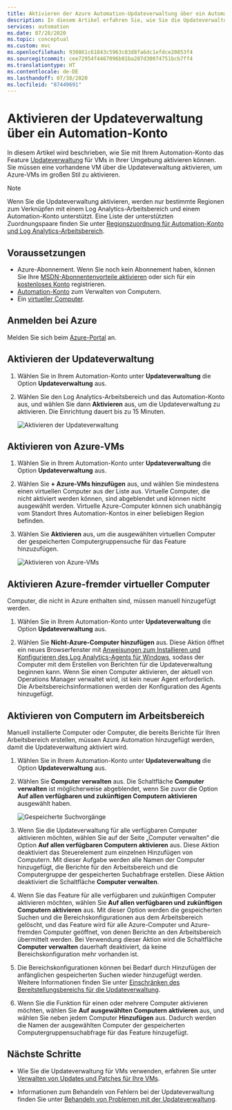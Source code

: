 ```yaml
---
title: Aktivieren der Azure Automation-Updateverwaltung über ein Automation-Konto
description: In diesem Artikel erfahren Sie, wie Sie die Updateverwaltung über ein Automation-Konto aktivieren.
services: automation
ms.date: 07/28/2020
ms.topic: conceptual
ms.custom: mvc
ms.openlocfilehash: 930861c61843c5963c83d8fa6dc1efdce20853f4
ms.sourcegitcommit: cee72954f4467096b01ba287d30074751bcb7ff4
ms.translationtype: HT
ms.contentlocale: de-DE
ms.lasthandoff: 07/30/2020
ms.locfileid: "87449691"
---
```

# <a name="enable-update-management-from-an-automation-account"></a>Aktivieren der Updateverwaltung über ein Automation-Konto

In diesem Artikel wird beschrieben, wie Sie mit Ihrem Automation-Konto das Feature [Updateverwaltung](update-mgmt-overview.md) für VMs in Ihrer Umgebung aktivieren können. Sie müssen eine vorhandene VM über die Updateverwaltung aktivieren, um Azure-VMs im großen Stil zu aktivieren.

> [!NOTE]
> Wenn Sie die Updateverwaltung aktivieren, werden nur bestimmte Regionen zum Verknüpfen mit einem Log Analytics-Arbeitsbereich und einem Automation-Konto unterstützt. Eine Liste der unterstützten Zuordnungspaare finden Sie unter [Regionszuordnung für Automation-Konto und Log Analytics-Arbeitsbereich](../how-to/region-mappings.md).

## <a name="prerequisites"></a>Voraussetzungen

* Azure-Abonnement. Wenn Sie noch kein Abonnement haben, können Sie Ihre [MSDN-Abonnentenvorteile aktivieren](https://azure.microsoft.com/pricing/member-offers/msdn-benefits-details/) oder sich für ein [kostenloses Konto](https://azure.microsoft.com/free/?WT.mc_id=A261C142F) registrieren.
* [Automation-Konto](../index.yml) zum Verwalten von Computern.
* Ein [virtueller Computer](../../virtual-machines/windows/quick-create-portal.md).

## <a name="sign-in-to-azure"></a>Anmelden bei Azure

Melden Sie sich beim [Azure-Portal](https://portal.azure.com) an.

## <a name="enable-update-management"></a>Aktivieren der Updateverwaltung

1. Wählen Sie in Ihrem Automation-Konto unter **Updateverwaltung** die Option **Updateverwaltung** aus.

2. Wählen Sie den Log Analytics-Arbeitsbereich und das Automation-Konto aus, und wählen Sie dann **Aktivieren** aus, um die Updateverwaltung zu aktivieren. Die Einrichtung dauert bis zu 15 Minuten.

    ![Aktivieren der Updateverwaltung](media/update-mgmt-enable-automation-account/onboardsolutions2.png)

## <a name="enable-azure-vms"></a>Aktivieren von Azure-VMs

1. Wählen Sie in Ihrem Automation-Konto unter **Updateverwaltung** die Option **Updateverwaltung** aus.

2. Wählen Sie **+ Azure-VMs hinzufügen** aus, und wählen Sie mindestens einen virtuellen Computer aus der Liste aus. Virtuelle Computer, die nicht aktiviert werden können, sind abgeblendet und können nicht ausgewählt werden. Virtuelle Azure-Computer können sich unabhängig vom Standort Ihres Automation-Kontos in einer beliebigen Region befinden.

3. Wählen Sie **Aktivieren** aus, um die ausgewählten virtuellen Computer der gespeicherten Computergruppensuche für das Feature hinzuzufügen.

    ![Aktivieren von Azure-VMs](media/update-mgmt-enable-automation-account/enable-azure-vms.png)

## <a name="enable-non-azure-vms"></a>Aktivieren Azure-fremder virtueller Computer

Computer, die nicht in Azure enthalten sind, müssen manuell hinzugefügt werden.

1. Wählen Sie in Ihrem Automation-Konto unter **Updateverwaltung** die Option **Updateverwaltung** aus.

2. Wählen Sie **Nicht-Azure-Computer hinzufügen** aus. Diese Aktion öffnet ein neues Browserfenster mit [Anweisungen zum Installieren und Konfigurieren des Log Analytics-Agents für Windows](../../azure-monitor/platform/log-analytics-agent.md), sodass der Computer mit dem Erstellen von Berichten für die Updateverwaltung beginnen kann. Wenn Sie einen Computer aktivieren, der aktuell von Operations Manager verwaltet wird, ist kein neuer Agent erforderlich. Die Arbeitsbereichsinformationen werden der Konfiguration des Agents hinzugefügt.

## <a name="enable-machines-in-the-workspace"></a>Aktivieren von Computern im Arbeitsbereich

Manuell installierte Computer oder Computer, die bereits Berichte für Ihren Arbeitsbereich erstellen, müssen Azure Automation hinzugefügt werden, damit die Updateverwaltung aktiviert wird.

1. Wählen Sie in Ihrem Automation-Konto unter **Updateverwaltung** die Option **Updateverwaltung** aus.

2. Wählen Sie **Computer verwalten** aus. Die Schaltfläche **Computer verwalten** ist möglicherweise abgeblendet, wenn Sie zuvor die Option **Auf allen verfügbaren und zukünftigen Computern aktivieren** ausgewählt haben.

    ![Gespeicherte Suchvorgänge](media/update-mgmt-enable-automation-account/managemachines.png)

3. Wenn Sie die Updateverwaltung für alle verfügbaren Computer aktivieren möchten, wählen Sie auf der Seite „Computer verwalten“ die Option **Auf allen verfügbaren Computern aktivieren** aus. Diese Aktion deaktiviert das Steuerelement zum einzelnen Hinzufügen von Computern. Mit dieser Aufgabe werden alle Namen der Computer hinzugefügt, die Berichte für den Arbeitsbereich und die Computergruppe der gespeicherten Suchabfrage erstellen. Diese Aktion deaktiviert die Schaltfläche **Computer verwalten**.

4. Wenn Sie das Feature für alle verfügbaren und zukünftigen Computer aktivieren möchten, wählen Sie **Auf allen verfügbaren und zukünftigen Computern aktivieren** aus. Mit dieser Option werden die gespeicherten Suchen und die Bereichskonfigurationen aus dem Arbeitsbereich gelöscht, und das Feature wird für alle Azure-Computer und Azure-fremden Computer geöffnet, von denen Berichte an den Arbeitsbereich übermittelt werden. Bei Verwendung dieser Aktion wird die Schaltfläche **Computer verwalten** dauerhaft deaktiviert, da keine Bereichskonfiguration mehr vorhanden ist.

5. Die Bereichskonfigurationen können bei Bedarf durch Hinzufügen der anfänglichen gespeicherten Suchen wieder hinzugefügt werden. Weitere Informationen finden Sie unter [Einschränken des Bereitstellungsbereichs für die Updateverwaltung](update-mgmt-scope-configuration.md).

6. Wenn Sie die Funktion für einen oder mehrere Computer aktivieren möchten, wählen Sie **Auf ausgewählten Computern aktivieren** aus, und wählen Sie neben jedem Computer **Hinzufügen** aus. Dadurch werden die Namen der ausgewählten Computer der gespeicherten Computergruppensuchabfrage für das Feature hinzugefügt.

## <a name="next-steps"></a>Nächste Schritte

* Wie Sie die Updateverwaltung für VMs verwenden, erfahren Sie unter [Verwalten von Updates und Patches für Ihre VMs](update-mgmt-manage-updates-for-vm.md).

* Informationen zum Behandeln von Fehlern bei der Updateverwaltung finden Sie unter [Behandeln von Problemen mit der Updateverwaltung](../troubleshoot/update-management.md).